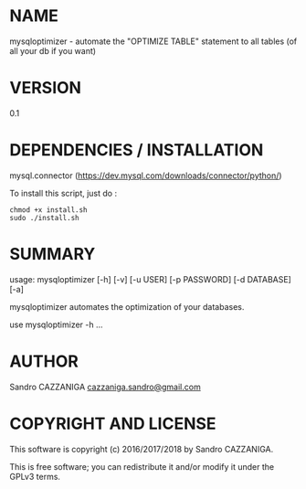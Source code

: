 # NAME

mysqloptimizer - automate the "OPTIMIZE TABLE" statement to all tables (of all your db if you want)

# VERSION

0.1

# DEPENDENCIES / INSTALLATION
mysql.connector (https://dev.mysql.com/downloads/connector/python/)

To install this script, just do :

    chmod +x install.sh
    sudo ./install.sh

# SUMMARY

usage: mysqloptimizer [-h] [-v] [-u USER] [-p PASSWORD] [-d DATABASE] [-a]

mysqloptimizer automates the optimization of your databases.

use mysqloptimizer -h ...

# AUTHOR

Sandro CAZZANIGA <cazzaniga.sandro@gmail.com>

# COPYRIGHT AND LICENSE

This software is copyright (c) 2016/2017/2018 by Sandro CAZZANIGA.

This is free software; you can redistribute it and/or modify it under the GPLv3 terms.
